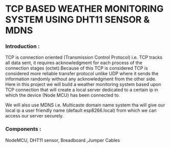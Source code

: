 # TCP BASED WEATHER MONITORING SYSTEM USING DHT11 SENSOR & MDNS


### Introduction : 

TCP is connection oriented (Transmission Control Protocol) i.e. TCP tracks all data sent, it requires acknowledgment for each process of the connection stages (octet).Because of this TCP is considered TCP is considered more reliable transfer protocol unlike UDP where it sends
the information randomly without any acknowledgment from the other side. Here in this project we will build a weather monitoring system based upon TCP connection that will create a local server dedicated to a certain ip in which the device (Node MCU) has been connected to.

We will also use MDNS i.e. Multicaste domain name system tha will give our local ip a user friendly name (default esp8266.local) from which
we can access our server securely.


### Components :

NodeMCU, DHT11 sensor, Breadboard ,Jumper Cables
